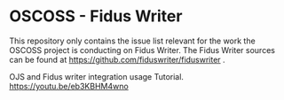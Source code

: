 OSCOSS - Fidus Writer
===========

This repository only contains the issue list relevant for the work the OSCOSS project is conducting on Fidus Writer. The Fidus Writer sources can be found at https://github.com/fiduswriter/fiduswriter .

OJS and Fidus writer integration usage Tutorial.  https://youtu.be/eb3KBHM4wno
